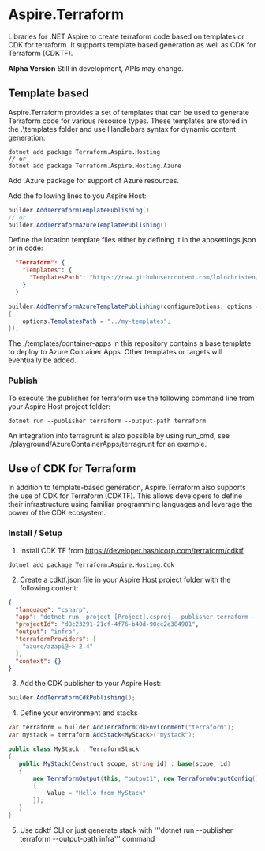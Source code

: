 # Aspire.Terraform

Libraries for .NET Aspire to create terraform code based on templates or CDK for terraform. It supports template based generation as well as CDK for Terraform (CDKTF).

**Alpha Version** Still in development, APIs may change.

## Template based

Aspire.Terraform provides a set of templates that can be used to generate Terraform code for various resource types. These templates are stored in the .\templates folder and use Handlebars syntax for dynamic content generation.

```console
dotnet add package Terraform.Aspire.Hosting
// or
dotnet add package Terraform.Aspire.Hosting.Azure
```

Add .Azure package for support of Azure resources.

Add the following lines to you Aspire Host:

```csharp
builder.AddTerraformTemplatePublishing()
// or
builder.AddTerraformAzureTemplatePublishing()
```

Define the location template files either by defining it in the appsettings.json or in code:

```json
  "Terraform": {
    "Templates": {
      "TemplatesPath": "https://raw.githubusercontent.com/lolochristen/Aspire.Terraform/refs/heads/main/templates/container-apps/"
    } 
  } 
```

```csharp
builder.AddTerraformAzureTemplatePublishing(configureOptions: options =>
{
    options.TemplatesPath = "../my-templates";
});
```

The ./templates/container-apps in this repository contains a base template to deploy to Azure Container Apps. Other templates or targets will eventually be added.

### Publish

To execute the publisher for terraform use the following command line from your Aspire Host project folder:

```console
dotnet run --publisher terraform --output-path terraform
```

An integration into terragrunt is also possible by using run_cmd, see ./playground/AzureContainerApps/terragrunt for an example. 


## Use of CDK for Terraform

In addition to template-based generation, Aspire.Terraform also supports the use of CDK for Terraform (CDKTF). This allows developers to define their infrastructure using familiar programming languages and leverage the power of the CDK ecosystem.

### Install / Setup

1. Install CDK TF from https://developer.hashicorp.com/terraform/cdktf

```console
dotnet add package Terraform.Aspire.Hosting.Cdk
```

2. Create a cdktf.json file in your Aspire Host project folder with the following content:

```json
{
  "language": "csharp",
  "app": "dotnet run -project [Project].csproj --publisher terraform --output-path infra",
  "projectId": "d8c23291-21cf-4f76-b40d-90cc2e384901",
  "output": "infra", 
  "terraformProviders": [
    "azure/azapi@~> 2.4"
  ],
  "context": {}
}
```

3. Add the CDK publisher to your Aspire Host:

```csharp
builder.AddTerraformCdkPublishing();
```

4. Define your environment and stacks

```csharp
var terraform = builder.AddTerraformCdkEnvironment("terraform");
var mystack = terraform.AddStack<MyStack>("mystack");

public class MyStack : TerraformStack
{
   public MyStack(Construct scope, string id) : base(scope, id)
   {
       new TerraformOutput(this, "output1", new TerraformOutputConfig()
       {
           Value = "Hello from MyStack"
       });
   }
}

```

5. Use cdktf CLI or just generate stack with '''dotnet run --publisher terraform --output-path infra''' command
